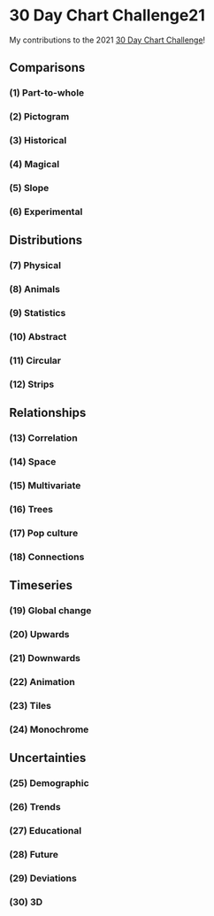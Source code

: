 # 30 Day Chart Challenge21

My contributions to the 2021 [30 Day Chart Challenge](https://twitter.com/30DayChartChall)!


## Comparisons

### (1) Part-to-whole

### (2) Pictogram

### (3) Historical

### (4) Magical

### (5) Slope

### (6) Experimental


## Distributions

### (7) Physical

### (8) Animals

### (9) Statistics

### (10) Abstract

### (11) Circular

### (12) Strips


## Relationships

### (13) Correlation

### (14) Space

### (15) Multivariate

### (16) Trees

### (17) Pop culture

### (18) Connections


## Timeseries

### (19) Global change

### (20) Upwards

### (21) Downwards

### (22) Animation

### (23) Tiles

### (24) Monochrome


## Uncertainties

### (25) Demographic

### (26) Trends

### (27) Educational

### (28) Future

### (29) Deviations

### (30) 3D

